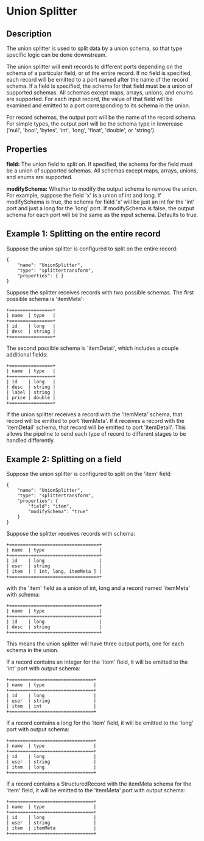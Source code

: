 # Union Splitter


Description
-----------
The union splitter is used to split data by a union schema, so that type specific logic can be done downstream.

The union splitter will emit records to different ports depending on the schema of a particular field, or of
the entire record. If no field is specified, each record will be emitted to a port named after the name of the
record schema. If a field is specified, the schema for that field must be a union of supported schemas. All schemas
except maps, arrays, unions, and enums are supported. For each input record, the value of that field will be examined
and emitted to a port corresponding to its schema in the union.

For record schemas, the output port will be the name of the record schema. For simple types, the output port will
be the schema type in lowercase ('null', 'bool', 'bytes', 'int', 'long', 'float', 'double', or 'string').


Properties
----------
**field:** The union field to split on. If specified, the schema for the field must be a union of
supported schemas. All schemas except maps, arrays, unions, and enums are supported.

**modifySchema:** Whether to modify the output schema to remove the union. For example, suppose the field 'x'
is a union of int and long. If modifySchema is true, the schema for field 'x' will be just an int for
the 'int' port and just a long for the 'long' port. If modifySchema is false, the output schema for each port
will be the same as the input schema. Defaults to true.


Example 1: Splitting on the entire record
-----------------------------------------
Suppose the union splitter is configured to split on the entire record:

    {
        "name": "UnionSplitter",
        "type": "splittertransform",
        "properties": { }
    }

Suppose the splitter receives records with two possible schemas.
The first possible schema is 'itemMeta':

    +================+
    | name  | type   |
    +================+
    | id    | long   |
    | desc  | string |
    +================+

The second possible schema is 'itemDetail', which includes a couple additional fields:


    +================+
    | name  | type   |
    +================+
    | id    | long   |
    | desc  | string |
    | label | string |
    | price | double |
    +================+

If the union splitter receives a record with the 'itemMeta' schema, that record will be emitted to port 'itemMeta'.
If it receives a record with the 'itemDetail' schema, that record will be emitted to port 'itemDetail'.
This allows the pipeline to send each type of record to different stages to be handled differently.


Example 2: Splitting on a field
-------------------------------
Suppose the union splitter is configured to split on the 'item' field:

    {
        "name": "UnionSplitter",
        "type": "splittertransform",
        "properties": {
            "field": "item",
            "modifySchema": "true"
        }
    }


Suppose the splitter receives records with schema:

    +=================================+
    | name  | type                    |
    +=================================+
    | id    | long                    |
    | user  | string                  |
    | item  | [ int, long, itemMeta ] |
    +=================================+

with the 'item' field as a union of int, long and a record named 'itemMeta' with schema:

    +=================================+
    | name  | type                    |
    +=================================+
    | id    | long                    |
    | desc  | string                  |
    +=================================+

This means the union splitter will have three output ports, one for each schema in the union.

If a record contains an integer for the 'item' field, it will be emitted to the 'int' port with output schema:

    +===============================+
    | name  | type                  |
    +===============================+
    | id    | long                  |
    | user  | string                |
    | item  | int                   |
    +===============================+

If a record contains a long for the 'item' field, it will be emitted to the 'long' port with output schema:

    +===============================+
    | name  | type                  |
    +===============================+
    | id    | long                  |
    | user  | string                |
    | item  | long                  |
    +===============================+

If a record contains a StructuredRecord with the itemMeta schema for the 'item' field,
it will be emitted to the 'itemMeta' port with output schema:

    +===============================+
    | name  | type                  |
    +===============================+
    | id    | long                  |
    | user  | string                |
    | item  | itemMeta              |
    +===============================+

